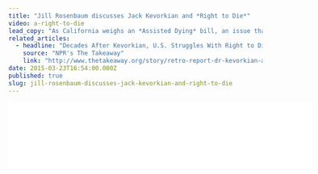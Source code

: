 ```yaml
---
title: "Jill Rosenbaum discusses Jack Kevorkian and *Right to Die*"
video: a-right-to-die
lead_copy: "As California weighs an *Assisted Dying* bill, an issue that began 25 years ago with Dr. Jack Kevorkian, is still as polarizing as ever."
related_articles:
  - headline: "Decades After Kevorkian, U.S. Struggles With Right to Die"
    source: "NPR's The Takeaway"
    link: "http://www.thetakeaway.org/story/retro-report-dr-kevorkian-and-his-legacy/"
date: 2015-03-23T16:54:00.000Z
published: true
slug: jill-rosenbaum-discusses-jack-kevorkian-and-right-to-die
---
```

<iframe width="600" height="130" frameborder="0" scrolling="no" src="//www.thetakeaway.org/widgets/ondemand_player/takeaway/#file=%2Faudio%2Fxspf%2F438872%2F"></iframe>

